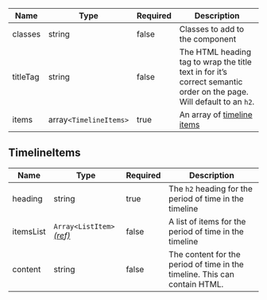 | Name     | Type                   | Required | Description                                                                                                          |
| -------- | ---------------------- | -------- | -------------------------------------------------------------------------------------------------------------------- |
| classes  | string                 | false    | Classes to add to the component                                                                                      |
| titleTag | string                 | false    | The HTML heading tag to wrap the title text in for it’s correct semantic order on the page. Will default to an `h2`. |
| items    | array`<TimelineItems>` | true     | An array of [timeline items](#timelineitems)                                                                         |

## TimelineItems

| Name      | Type                                                        | Required | Description                                                                |
| --------- | ----------------------------------------------------------- | -------- | -------------------------------------------------------------------------- |
| heading   | string                                                      | true     | The `h2` heading for the period of time in the timeline                    |
| itemsList | `Array<ListItem>` [_(ref)_](/foundations/typography/#lists) | false    | A list of items for the period of time in the timeline                     |
| content   | string                                                      | false    | The content for the period of time in the timeline. This can contain HTML. |
